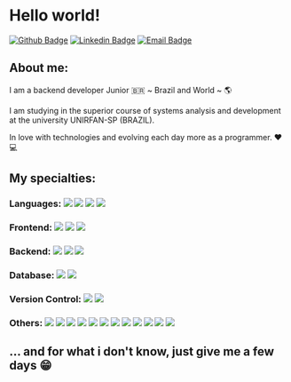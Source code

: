 # Hello world!

[![Github Badge](https://img.shields.io/badge/-Github-000?style=flat-square&logo=Github&logoColor=white&link=https://github.com/dev-tvj)](https://github.com/dev-tvj)
[![Linkedin Badge](https://img.shields.io/badge/-LinkedIn-blue?style=flat-square&logo=Linkedin&logoColor=white&link=https://www.linkedin.com/in/tales-de-jesus-654030215/)](https://www.linkedin.com/in/tales-de-jesus-654030215/)
[![Email Badge](https://img.shields.io/badge/E--mail-8B89CC?style=flat-square&logo=protonmail&logoColor=white&link=)](mailto:dev.tj@protonmail.com)

## About me:

I am a backend developer Junior 🇧🇷 ~ Brazil and World ~ 🌎

I am studying in the superior course of systems analysis and development at the university UNIRFAN-SP (BRAZIL).  

In love with technologies and evolving each day more as a programmer. ❤️ 💻 

## My specialties: 

### Languages: <img src="https://img.shields.io/badge/C%23%20(C%20%20SHARP)-0071C5.svg?&style=for-the-badge&logo=csharp&logoColor=white"/> <img src="https://img.shields.io/badge/PHP-777BB4.svg?&style=for-the-badge&logo=php&logoColor=white"/> <img src="https://img.shields.io/badge/javascript%20-%23323330.svg?&style=for-the-badge&logo=javascript&logoColor=%23F7DF1E"/> <img src="https://img.shields.io/badge/typescript%20-%23007ACC.svg?&style=for-the-badge&logo=typescript&logoColor=white"/>

### Frontend: <img src="https://img.shields.io/badge/html5%20-%23E34F26.svg?&style=for-the-badge&logo=html5&logoColor=white"/> <img src="https://img.shields.io/badge/css3%20-%231572B6.svg?&style=for-the-badge&logo=css3&logoColor=white"/> <img src="https://img.shields.io/badge/angular%20-%23323330.svg?&style=for-the-badge&logo=angular&logoColor=white"/> 

### Backend: <img src="https://img.shields.io/badge/.NETcore%20-512BD4.svg?&style=for-the-badge&logo=dotnet&logoColor=white"/> <img src="https://img.shields.io/badge/Laravel%20-FF2D20.svg?&style=for-the-badge&logo=laravel&logoColor=white" /> <img src="https://img.shields.io/badge/node.js%20-%2343853D.svg?&style=for-the-badge&logo=node.js&logoColor=white"/>

### Database: <img src ="https://img.shields.io/badge/MySQL%20-005C84.svg?&style=for-the-badge&logo=mysql&logoColor=white"/> <img src ="https://img.shields.io/badge/postgres-%23316192.svg?&style=for-the-badge&logo=postgresql&logoColor=white"/>

### Version Control: <img src="https://img.shields.io/badge/git%20-F05032.svg?&style=for-the-badge&logo=git&logoColor=white"/> <img src="https://img.shields.io/badge/github%20-%23121011.svg?&style=for-the-badge&logo=github&logoColor=white"/>

### Others: <img src="https://img.shields.io/badge/docker%20-%230db7ed.svg?&style=for-the-badge&logo=docker&logoColor=white"/> <img src="https://img.shields.io/badge/APACHE-D22128.svg?&style=for-the-badge&logo=apache&logoColor=white"/> <img src="https://img.shields.io/badge/LINUX%20-FCC624.svg?&style=for-the-badge&logo=linux&logoColor=black"/> <img src="https://img.shields.io/badge/GNU%20Bash-4EAA25?style=for-the-badge&logo=GNU%20Bash&logoColor=white"/> <img src="https://img.shields.io/badge/Debian%20-A81D33.svg?&style=for-the-badge&logo=debian&logoColor=white"/> <img src="https://img.shields.io/badge/Arch%20Linux-1793D1.svg?&style=for-the-badge&logo=archlinux&logoColor=white"/> <img src="https://img.shields.io/badge/Ubuntu%20-E95420.svg?&style=for-the-badge&logo=ubuntu&logoColor=white"/> <img src="https://img.shields.io/badge/Arduino%20-00979D.svg?&style=for-the-badge&logo=arduino&logoColor=white"/> <img src="https://img.shields.io/badge/trello-0052CC.svg?&style=for-the-badge&logo=trello&logoColor=white"/> <img src="https://img.shields.io/badge/Wordpress-21759B.svg?&style=for-the-badge&logo=wordpress&logoColor=white"/> <img src="https://img.shields.io/badge/Adobe%20Photoshop-31A8FF.svg?&style=for-the-badge&logo=Adobe%20Photoshop&logoColor=black"/> <img src="https://img.shields.io/badge/Blender%203d-23F5792A.svg?&style=for-the-badge&logo=blender&logoColor=white"/>


## ... and for what i don't know, just give me a few days 😁
